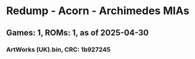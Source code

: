 # Redump - Acorn - Archimedes MIAs
## Games: 1, ROMs: 1, as of 2025-04-30

### ArtWorks (UK).bin, CRC: 1b927245
